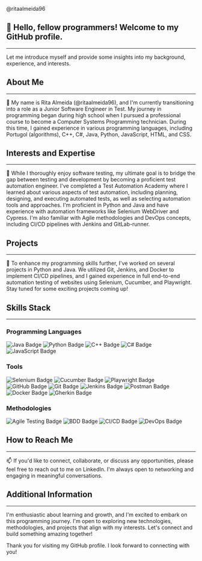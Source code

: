 @ritaalmeida96

<h2>👋 Hello, fellow programmers! Welcome to my GitHub profile.</h2>
<hr>
<p>Let me introduce myself and provide some insights into my background, experience, and interests.</p>

<h2>About Me</h2>
<hr>
<p>🌱 My name is Rita Almeida (@ritaalmeida96), and I'm currently transitioning into a role as a Junior Software Engineer in Test. My journey in programming began during high school when I pursued a professional course to become a Computer Systems Programming technician. During this time, I gained experience in various programming languages, including Portugol (algorithms), C++, C#, Java, Python, JavaScript, HTML, and CSS.</p>

<h2>Interests and Expertise</h2>
<hr>
<p>👀 While I thoroughly enjoy software testing, my ultimate goal is to bridge the gap between testing and development by becoming a proficient test automation engineer. I've completed a Test Automation Academy where I learned about various aspects of test automation, including planning, designing, and executing automated tests, as well as selecting automation tools and approaches. I'm proficient in Python and Java and have experience with automation frameworks like Selenium WebDriver and Cypress. I'm also familiar with Agile methodologies and DevOps concepts, including CI/CD pipelines with Jenkins and GitLab-runner.</p>

<h2>Projects</h2>
<hr>
<p>💞️ To enhance my programming skills further, I've worked on several projects in Python and Java. We utilized Git, Jenkins, and Docker to implement CI/CD pipelines, and I gained experience in full end-to-end automation testing of websites using Selenium, Cucumber, and Playwright. Stay tuned for some exciting projects coming up!</p>


<h2>Skills Stack</h2>
<hr>
<h3>Programming Languages</h3>
<p><div id="badges">
  <img src="https://img.shields.io/badge/Java-blue?style=for-the-badge&logo=java&logoColor=white" alt="Java Badge"/>
  <img src="https://img.shields.io/badge/Python-yellow?style=for-the-badge&logo=python&logoColor=white" alt="Python Badge"/>
  <img src="https://img.shields.io/badge/C++-purple?style=for-the-badge&logo=c%2B%2B&logoColor=white" alt="C++ Badge"/>
  <img src="https://img.shields.io/badge/C%23-green?style=for-the-badge&logo=c-sharp&logoColor=white" alt="C# Badge"/>
  <img src="https://img.shields.io/badge/JavaScript-orange?style=for-the-badge&logo=javascript&logoColor=white" alt="JavaScript Badge"/></p>

  <h3>Tools</h3>
  <p><img src="https://img.shields.io/badge/Selenium-teal?style=for-the-badge&logo=selenium&logoColor=white" alt="Selenium Badge"/>
  <img src="https://img.shields.io/badge/Cucumber-cyan?style=for-the-badge&logo=cucumber&logoColor=white" alt="Cucumber Badge"/>
  <img src="https://img.shields.io/badge/Playwright-magenta?style=for-the-badge&logo=playwright&logoColor=white" alt="Playwright Badge"/>
  <img src="https://img.shields.io/badge/GitHub-black?style=for-the-badge&logo=github&logoColor=white" alt="GitHub Badge"/>
  <img src="https://img.shields.io/badge/Git-gray?style=for-the-badge&logo=git&logoColor=white" alt="Git Badge"/>
  <img src="https://img.shields.io/badge/Jenkins-purple?style=for-the-badge&logo=jenkins&logoColor=white" alt="Jenkins Badge"/>
  <img src="https://img.shields.io/badge/Postman-blue?style=for-the-badge&logo=postman&logoColor=white" alt="Postman Badge"/>
  <img src="https://img.shields.io/badge/Docker-0db7ed?style=for-the-badge&logo=docker&logoColor=white" alt="Docker Badge"/>
  <img src="https://img.shields.io/badge/Gherkin-f6c85f?style=for-the-badge&logoColor=black" alt="Gherkin Badge"/></p>


  <h3>Methodologies</h3>
  <p><img src="https://img.shields.io/badge/Agile_Testing-yellow?style=for-the-badge&logoColor=black" alt="Agile Testing Badge"/>
  <img src="https://img.shields.io/badge/BDD-cyan?style=for-the-badge&logoColor=black" alt="BDD Badge"/>
  <img src="https://img.shields.io/badge/CI_CD-green?style=for-the-badge&logoColor=white" alt="CI/CD Badge"/>
  <img src="https://img.shields.io/badge/DevOps-eb4034?style=for-the-badge&logoColor=white" alt="DevOps Badge"/></p>
</div>

<h2>How to Reach Me</h2>
<hr>
<p>📫 If you'd like to connect, collaborate, or discuss any opportunities, please feel free to reach out to me on  <a href="https://www.linkedin.com/in/ritaalmeida96/" style="text-decoration: none;">
    LinkedIn</a>. I'm always open to networking and engaging in meaningful conversations.</p>

<h2>Additional Information</h2>
<hr>
<p>I'm enthusiastic about learning and growth, and I'm excited to embark on this programming journey. I'm open to exploring new technologies, methodologies, and projects that align with my interests. Let's connect and build something amazing together!</p>

<p>Thank you for visiting my GitHub profile. I look forward to connecting with you!</p>

<!---
ritaalmeida96/ritaalmeida96 is a ✨ special ✨ repository because its `README.md` (this file) appears on your GitHub profile.
You can click the Preview link to take a look at your changes.
--->
